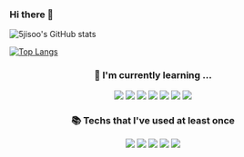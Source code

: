 ### Hi there 👋

![5jisoo's GitHub stats](https://github-readme-stats.vercel.app/api?username=5jisoo&show_icons=true&theme=buefy)

[![Top Langs](https://github-readme-stats.vercel.app/api/top-langs/?username=5jisoo&layout=compact)](https://github.com/5jisoo/github-readme-stats)
 
<!--🔭 I’m currently working on ...-->

<div align=center><h3>🚀 I'm currently learning ... </h3></div>
<div align="center">
<img src="https://img.shields.io/badge/Unity-FFFFFF?style=for-the-badge&logo=Unity&logoColor=black"/>
<img src="https://img.shields.io/badge/C Sharp-239120?style=for-the-badge&logo=C Sharp&logoColor=white"/>
<img src="https://img.shields.io/badge/spring-6DB33F?style=for-the-badge&logo=spring&logoColor=white">
<img src="https://img.shields.io/badge/Android Studio-3DDC84?style=for-the-badge&logo=Android Studio&logoColor=white">
<img src="https://img.shields.io/badge/java-007396?style=for-the-badge&logo=java&logoColor=white">
<img src="https://img.shields.io/badge/Kotlin-7F52FF?style=for-the-badge&logo=Kotlin&logoColor=white">
<img src="https://img.shields.io/badge/linux-FCC624?style=for-the-badge&logo=linux&logoColor=black">
<br>

<h3>📚 Techs that I've used at least once</h3>
<img src="https://img.shields.io/badge/python-3776AB?style=for-the-badge&logo=python&logoColor=white">
<img src="https://img.shields.io/badge/C-A8B9CC?style=for-the-badge&logo=C&logoColor=white">
<img src="https://img.shields.io/badge/html5-E34F26?style=for-the-badge&logo=html5&logoColor=white"> 
<img src="https://img.shields.io/badge/css-1572B6?style=for-the-badge&logo=css3&logoColor=white"> 
<img src="https://img.shields.io/badge/javascript-F7DF1E?style=for-the-badge&logo=javascript&logoColor=black"> 
</div>

